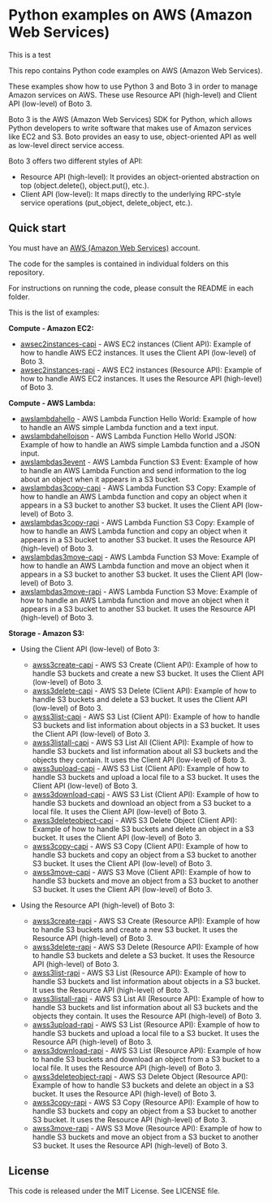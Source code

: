 # Python examples on AWS (Amazon Web Services)
This is a test 

This repo contains Python code examples on AWS (Amazon Web Services).

These examples show how to use Python 3 and Boto 3 in order to manage Amazon services on AWS. These use Resource API (high-level) and Client API (low-level) of Boto 3.

Boto 3 is the AWS (Amazon Web Services) SDK for Python, which allows Python developers to write software that makes use of Amazon services like EC2 and S3. Boto provides an easy to use, object-oriented API as well as low-level direct service access.

Boto 3 offers two different styles of API:

* Resource API (high-level): It provides an object-oriented abstraction on top (object.delete(), object.put(), etc.).
* Client API (low-level): It maps directly to the underlying RPC-style service operations (put_object, delete_object, etc.).

## Quick start

You must have an [AWS (Amazon Web Services)](http://aws.amazon.com/) account.

The code for the samples is contained in individual folders on this repository.

For instructions on running the code, please consult the README in each folder.

This is the list of examples:

**Compute - Amazon EC2:**

* [awsec2instances-capi](/awsec2instances-capi) - AWS EC2 instances (Client API): Example of how to handle AWS EC2 instances. It uses the Client API (low-level) of Boto 3.
* [awsec2instances-rapi](/awsec2instances-rapi) - AWS EC2 instances (Resource API): Example of how to handle AWS EC2 instances. It uses the Resource API (high-level) of Boto 3.

**Compute - AWS Lambda:**

* [awslambdahello](/awslambdahello) - AWS Lambda Function Hello World: Example of how to handle an AWS simple Lambda function and a text input.
* [awslambdahellojson](/awslambdahellojson) - AWS Lambda Function Hello World JSON: Example of how to handle an AWS simple Lambda  function and a JSON input.
* [awslambdas3event](/awslambdas3event) - AWS Lambda Function S3 Event: Example of how to handle an AWS Lambda Function and send information to the log about an object when it appears in a S3 bucket.
* [awslambdas3copy-capi](/awslambdas3copy-capi) - AWS Lambda Function S3 Copy: Example of how to handle an AWS Lambda function and copy an object when it appears in a S3 bucket to another S3 bucket. It uses the Client API (low-level) of Boto 3.
* [awslambdas3copy-rapi](/awslambdas3copy-rapi) - AWS Lambda Function S3 Copy: Example of how to handle an AWS Lambda function and copy an object when it appears in a S3 bucket to another S3 bucket. It uses the Resource API (high-level) of Boto 3.
* [awslambdas3move-capi](/awslambdas3move-capi) - AWS Lambda Function S3 Move: Example of how to handle an AWS Lambda function and move an object when it appears in a S3 bucket to another S3 bucket. It uses the Client API (low-level) of Boto 3.
* [awslambdas3move-rapi](/awslambdas3move-rapi) - AWS Lambda Function S3 Move: Example of how to handle an AWS Lambda function and move an object when it appears in a S3 bucket to another S3 bucket. It uses the Resource API (high-level) of Boto 3.

**Storage - Amazon S3:**

* Using the Client API (low-level) of Boto 3:
  * [awss3create-capi](/awss3create-capi) - AWS S3 Create (Client API): Example of how to handle S3 buckets and create a new S3 bucket. It uses the Client API (low-level) of Boto 3.
  * [awss3delete-capi](/awss3delete-capi) - AWS S3 Delete (Client API): Example of how to handle S3 buckets and delete a S3 bucket. It uses the Client API (low-level) of Boto 3.
  * [awss3list-capi](/awss3list-capi) - AWS S3 List (Client API): Example of how to handle S3 buckets and list information about objects in a S3 bucket. It uses the Client API (low-level) of Boto 3.
  * [awss3listall-capi](/awss3listall-capi) - AWS S3 List All (Client API): Example of how to handle S3 buckets and list information about all S3 buckets and the objects they contain. It uses the Client API (low-level) of Boto 3.
  * [awss3upload-capi](/awss3upload-capi) - AWS S3 List (Client API): Example of how to handle S3 buckets and upload a local file to a S3 bucket. It uses the Client API (low-level) of Boto 3.
  * [awss3download-capi](/awss3download-capi) - AWS S3 List (Client API): Example of how to handle S3 buckets and download an object from a S3 bucket to a local file. It uses the Client API (low-level) of Boto 3.
  * [awss3deleteobject-capi](/awss3deleteobject-capi) - AWS S3 Delete Object (Client API): Example of how to handle S3 buckets and delete an object in a S3 bucket. It uses the Client API (low-level) of Boto 3.
  * [awss3copy-capi](/awss3copy-capi) - AWS S3 Copy (Client API): Example of how to handle S3 buckets and copy an object from a S3 bucket to another S3 bucket. It uses the Client API (low-level) of Boto 3.
  * [awss3move-capi](/awss3move-capi) - AWS S3 Move (Client API): Example of how to handle S3 buckets and move an object from a S3 bucket to another S3 bucket. It uses the Client API (low-level) of Boto 3.

* Using the Resource API (high-level) of Boto 3:
  * [awss3create-rapi](/awss3create-rapi) - AWS S3 Create (Resource API): Example of how to handle S3 buckets and create a new S3 bucket. It uses the Resource API (high-level) of Boto 3.
  * [awss3delete-rapi](/awss3delete-rapi) - AWS S3 Delete (Resource API): Example of how to handle S3 buckets and delete a S3 bucket. It uses the Resource API (high-level) of Boto 3.
  * [awss3list-rapi](/awss3list-rapi) - AWS S3 List (Resource API): Example of how to handle S3 buckets and list information about objects in a S3 bucket. It uses the Resource API (high-level) of Boto 3.
  * [awss3listall-rapi](/awss3listall-rapi) - AWS S3 List All (Resource API): Example of how to handle S3 buckets and list information about all S3 buckets and the objects they contain. It uses the Resource API (high-level) of Boto 3.
  * [awss3upload-rapi](/awss3upload-rapi) - AWS S3 List (Resource API): Example of how to handle S3 buckets and upload a local file to a S3 bucket. It uses the Resource API (high-level) of Boto 3.
  * [awss3download-rapi](/awss3download-rapi) - AWS S3 List (Resource API): Example of how to handle S3 buckets and download an object from a S3 bucket to a local file. It uses the Resource API (high-level) of Boto 3.
  * [awss3deleteobject-rapi](/awss3deleteobject-rapi) - AWS S3 Delete Object (Resource API): Example of how to handle S3 buckets and delete an object in a S3 bucket. It uses the Resource API (high-level) of Boto 3.
  * [awss3copy-rapi](/awss3copy-rapi) - AWS S3 Copy (Resource API): Example of how to handle S3 buckets and copy an object from a S3 bucket to another S3 bucket. It uses the Resource API (high-level) of Boto 3.
  * [awss3move-rapi](/awss3move-rapi) - AWS S3 Move (Resource API): Example of how to handle S3 buckets and move an object from a S3 bucket to another S3 bucket. It uses the Resource API (high-level) of Boto 3.
  
## License

This code is released under the MIT License. See LICENSE file.
